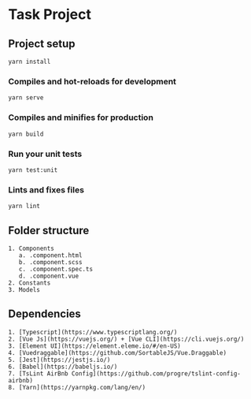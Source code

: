 # Task Project

## Project setup
```
yarn install
```

### Compiles and hot-reloads for development
```
yarn serve
```

### Compiles and minifies for production
```
yarn build
```

### Run your unit tests
```
yarn test:unit
```

### Lints and fixes files
```
yarn lint
```

##

## Folder structure

```
1. Components
   a. .component.html
   b. .component.scss
   c. .component.spec.ts
   d. .component.vue
2. Constants
3. Models
```

##

## Dependencies

```
1. [Typescript](https://www.typescriptlang.org/)
2. [Vue Js](https://vuejs.org/) + [Vue CLI](https://cli.vuejs.org/)
3. [Element UI](https://element.eleme.io/#/en-US)
4. [Vuedraggable](https://github.com/SortableJS/Vue.Draggable)
5. [Jest](https://jestjs.io/)
6. [Babel](https://babeljs.io/)
7. [TsLint AirBnb Config](https://github.com/progre/tslint-config-airbnb)
8. [Yarn](https://yarnpkg.com/lang/en/)
```
